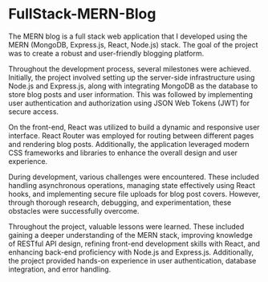 # FullStack-MERN-Blog

The MERN blog is a full stack web application that I developed using the MERN (MongoDB, Express.js, React, Node.js) stack. The goal of the project was to create a robust and user-friendly blogging platform.

Throughout the development process, several milestones were achieved. Initially, the project involved setting up the server-side infrastructure using Node.js and Express.js, along with integrating MongoDB as the database to store blog posts and user information. This was followed by implementing user authentication and authorization using JSON Web Tokens (JWT) for secure access.

On the front-end, React was utilized to build a dynamic and responsive user interface. React Router was employed for routing between different pages and rendering blog posts. Additionally, the application leveraged modern CSS frameworks and libraries to enhance the overall design and user experience.

During development, various challenges were encountered. These included handling asynchronous operations, managing state effectively using React hooks, and implementing secure file uploads for blog post covers. However, through thorough research, debugging, and experimentation, these obstacles were successfully overcome.

Throughout the project, valuable lessons were learned. These included gaining a deeper understanding of the MERN stack, improving knowledge of RESTful API design, refining front-end development skills with React, and enhancing back-end proficiency with Node.js and Express.js. Additionally, the project provided hands-on experience in user authentication, database integration, and error handling.
